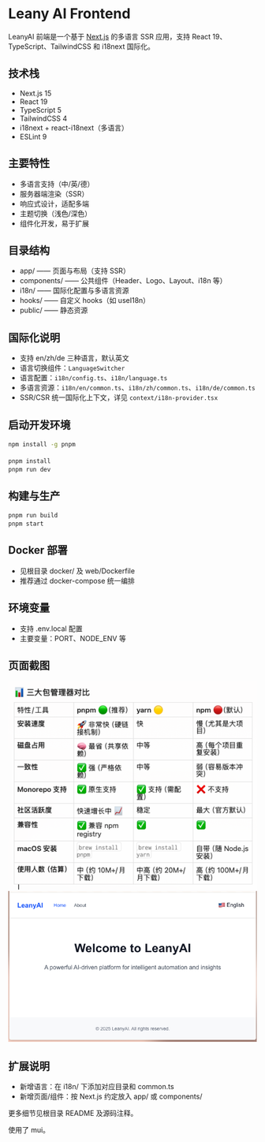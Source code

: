 # Leany AI Frontend

LeanyAI 前端是一个基于 [Next.js](https://nextjs.org/) 的多语言 SSR 应用，支持 React 19、TypeScript、TailwindCSS 和 i18next 国际化。

## 技术栈
- Next.js 15
- React 19
- TypeScript 5
- TailwindCSS 4
- i18next + react-i18next（多语言）
- ESLint 9

## 主要特性
- 多语言支持（中/英/德）
- 服务器端渲染（SSR）
- 响应式设计，适配多端
- 主题切换（浅色/深色）
- 组件化开发，易于扩展

## 目录结构
- app/         —— 页面与布局（支持 SSR）
- components/  —— 公共组件（Header、Logo、Layout、i18n 等）
- i18n/        —— 国际化配置与多语言资源
- hooks/       —— 自定义 hooks（如 useI18n）
- public/      —— 静态资源

## 国际化说明
- 支持 en/zh/de 三种语言，默认英文
- 语言切换组件：`LanguageSwitcher`
- 语言配置：`i18n/config.ts`、`i18n/language.ts`
- 多语言资源：`i18n/en/common.ts`、`i18n/zh/common.ts`、`i18n/de/common.ts`
- SSR/CSR 统一国际化上下文，详见 `context/i18n-provider.tsx`

## 启动开发环境
```bash
npm install -g pnpm

pnpm install
pnpm run dev
```

## 构建与生产
```bash
pnpm run build
pnpm start
```

## Docker 部署
- 见根目录 docker/ 及 web/Dockerfile
- 推荐通过 docker-compose 统一编排

## 环境变量
- 支持 .env.local 配置
- 主要变量：PORT、NODE_ENV 等

## 页面截图
![架构图](../mindstrom/image.png)
![页面截图](../images/image.png)

## 扩展说明
- 新增语言：在 i18n/ 下添加对应目录和 common.ts
- 新增页面/组件：按 Next.js 约定放入 app/ 或 components/

更多细节见根目录 README 及源码注释。




使用了 mui。